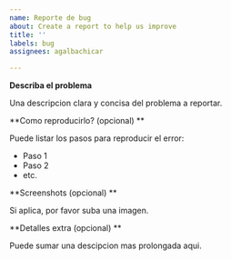 ```yaml
---
name: Reporte de bug
about: Create a report to help us improve
title: ''
labels: bug
assignees: agalbachicar

---
```


**Describa el problema**

Una descripcion clara y concisa del problema a reportar.

**Como reproducirlo? (opcional) **

Puede listar los pasos para reproducir el error:

- Paso 1
- Paso 2
- etc.

**Screenshots (opcional) **

Si aplica, por favor suba una imagen.

**Detalles extra (opcional) **

Puede sumar una descipcion mas prolongada aqui.
